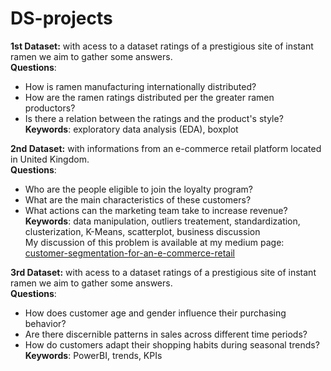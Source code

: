 # DS-projects

**1st Dataset:** with acess to a dataset ratings of a prestigious site of instant ramen we aim to gather some answers.<br />
**Questions**: 
- How is ramen manufacturing internationally distributed? <br />
- How are the ramen ratings distributed per the greater ramen productors? <br />
- Is there a relation between the ratings and the product's style? <br />
**Keywords**: exploratory data analysis (EDA), boxplot


**2nd Dataset:** with informations from an e-commerce retail platform located in United Kingdom. <br />
**Questions**: <br />
- Who are the people eligible to join the loyalty program?<br />
- What are the main characteristics of these customers?<br />
- What actions can the marketing team take to increase revenue?<br />
**Keywords**: data manipulation, outliers treatement, standardization, clusterization, K-Means, scatterplot, business discussion<br />
My discussion of this problem is available at my medium page:<br />
[customer-segmentation-for-an-e-commerce-retail](https://medium.com/@rhowsane/costumer-segmentation-for-an-e-commerce-retail-2a790efd943f)


**3rd Dataset:** with acess to a dataset ratings of a prestigious site of instant ramen we aim to gather some answers.<br />
**Questions**: 
- How does customer age and gender influence their purchasing behavior? <br />
- Are there discernible patterns in sales across different time periods? <br />
- How do customers adapt their shopping habits during seasonal trends? <br />
**Keywords**: PowerBI, trends, KPIs
